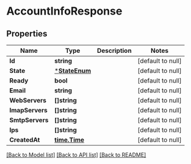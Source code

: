 # AccountInfoResponse

## Properties
Name | Type | Description | Notes
------------ | ------------- | ------------- | -------------
**Id** | **string** |  | [default to null]
**State** | [***StateEnum**](StateEnum.md) |  | [default to null]
**Ready** | **bool** |  | [default to null]
**Email** | **string** |  | [default to null]
**WebServers** | **[]string** |  | [default to null]
**ImapServers** | **[]string** |  | [default to null]
**SmtpServers** | **[]string** |  | [default to null]
**Ips** | **[]string** |  | [default to null]
**CreatedAt** | [**time.Time**](time.Time.md) |  | [default to null]

[[Back to Model list]](../README.md#documentation-for-models) [[Back to API list]](../README.md#documentation-for-api-endpoints) [[Back to README]](../README.md)

